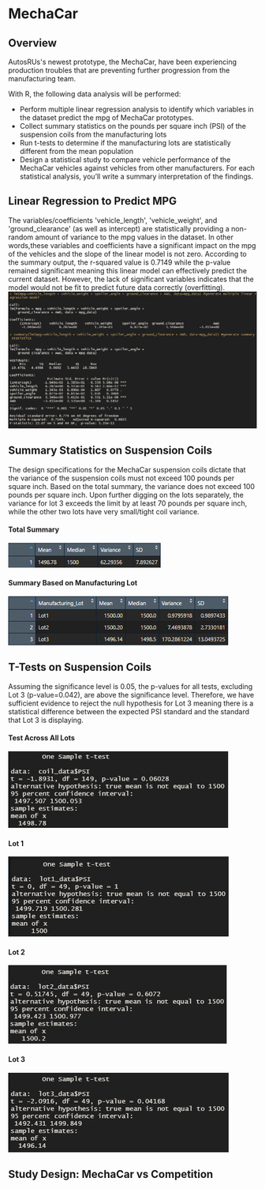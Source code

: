 # MechaCar

## Overview
AutosRUs's newest prototype, the MechaCar, have been experiencing production troubles that are preventing further progression from the manufacturing team. 

With R, the following data analysis will be performed:
- Perform multiple linear regression analysis to identify which variables in the dataset predict the mpg of MechaCar prototypes.
- Collect summary statistics on the pounds per square inch (PSI) of the suspension coils from the manufacturing lots
- Run t-tests to determine if the manufacturing lots are statistically different from the mean population
- Design a statistical study to compare vehicle performance of the MechaCar vehicles against vehicles from other manufacturers. For each statistical analysis, you’ll write a summary interpretation of the findings.

## Linear Regression to Predict MPG
The variables/coefficients 'vehicle_length', 'vehicle_weight', and 'ground_clearance' (as well as intercept) are statistically providing a non-random amount of variance to the mpg values in the dataset. In other words,these variables and coefficients have a significant impact on the mpg of the vehicles and the slope of the linear model is not zero. According to the summary output, the r-squared value is 0.7149 while the p-value remained significant meaning this linear model can effectively predict the current dataset.  However, the lack of significant variables indicates that the model would not be fit to predict future data correctly (overfitting).
![linear_reg_output](https://github.com/junepwk/MechaCar-statistical-analysis/blob/main/output/linear_reg_output.png)

## Summary Statistics on Suspension Coils
The design specifications for the MechaCar suspension coils dictate that the variance of the suspension coils must not exceed 100 pounds per square inch. Based on the total summary, the variance does not exceed 100 pounds per square inch.  Upon further digging on the lots separately, the variance for lot 3 exceeds the limit by at least 70 pounds per square inch, while the other two lots have very small/tight coil variance. 

#### Total Summary
![total_summary](https://github.com/junepwk/MechaCar-statistical-analysis/blob/main/output/total_summary.png)

#### Summary Based on Manufacturing Lot
![lot_summary](https://github.com/junepwk/MechaCar-statistical-analysis/blob/main/output/lot_summary.png)

## T-Tests on Suspension Coils
Assuming the significance level is 0.05, the p-values for all tests, excluding Lot 3 (p-value=0.042), are above the significance level. Therefore, we have sufficient evidence to reject the null hypothesis for Lot 3 meaning there is a statistical difference between the expected PSI standard and the standard that Lot 3 is displaying.  

#### Test Across All Lots
![t_test_collective](https://github.com/junepwk/MechaCar-statistical-analysis/blob/main/output/t_test_collective.png)

#### Lot 1
![lot1_test](https://github.com/junepwk/MechaCar-statistical-analysis/blob/main/output/lot1_test.png)

#### Lot 2
![lot2_test](https://github.com/junepwk/MechaCar-statistical-analysis/blob/main/output/lot2_test.png)

#### Lot 3
![lot3_test](https://github.com/junepwk/MechaCar-statistical-analysis/blob/main/output/lot3_test.png)

## Study Design: MechaCar vs Competition
